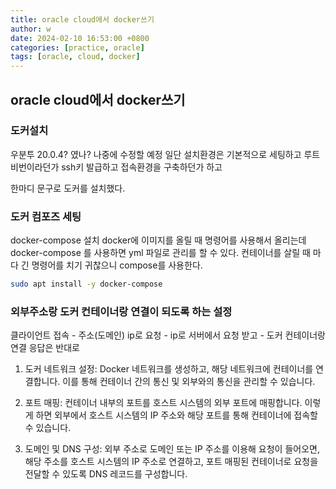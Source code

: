```yaml
---
title: oracle cloud에서 docker쓰기
author: w
date: 2024-02-10 16:53:00 +0800
categories: [practice, oracle]
tags: [oracle, cloud, docker]
---
```


## oracle cloud에서 docker쓰기

### 도커설치
우분투 20.0.4? 였나? 나중에 수정할 예정
일단 설치환경은 기본적으로 세팅하고
루트 비번이라던가 ssh키 발급하고 접속환경을 구축하던가 하고

한마디 문구로 도커를 설치했다.

### 도커 컴포즈 세팅
docker-compose 설치
docker에 이미지를 올릴 때 명령어를 사용해서 올리는데
docker-compose 를 사용하면 yml 파일로 관리를 할 수 있다.
컨테이너를 살릴 때 마다 긴 명령어를 치기 귀찮으니 compose를 사용한다.

```bash
sudo apt install -y docker-compose
```

### 외부주소랑 도커 컨테이너랑 연결이 되도록 하는 설정

클라이언트 접속 - 주소(도메인) ip로 요청 - ip로 서버에서 요청 받고 - 도커 컨테이너랑 연결
응답은 반대로

1. 도커 네트워크 설정: Docker 네트워크를 생성하고, 해당 네트워크에 컨테이너를 연결합니다. 이를 통해 컨테이너 간의 통신 및 외부와의 통신을 관리할 수 있습니다.

2. 포트 매핑: 컨테이너 내부의 포트를 호스트 시스템의 외부 포트에 매핑합니다. 이렇게 하면 외부에서 호스트 시스템의 IP 주소와 해당 포트를 통해 컨테이너에 접속할 수 있습니다.

3. 도메인 및 DNS 구성: 외부 주소로 도메인 또는 IP 주소를 이용해 요청이 들어오면, 해당 주소를 호스트 시스템의 IP 주소로 연결하고, 포트 매핑된 컨테이너로 요청을 전달할 수 있도록 DNS 레코드를 구성합니다.
